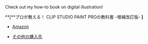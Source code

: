 
Check out my how-to book on digital illustration!

**[**プロが教える！ CLIP STUDIO PAINT PROの教科書 -増補改訂版- **]**

  - [Amazon](https://www.amazon.co.jp/dp/429713134X)

  - [その他の購入先](https://gihyo.jp/book/2022/978-4-297-13134-0)
